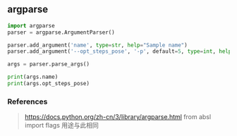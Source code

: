 ## argparse

```python
import argparse
parser = argparse.ArgumentParser()

parser.add_argument('name', type=str, help="Sample name")
parser.add_argument('--opt_steps_pose', '-p', default=5, type=int, help="Optimization steps pose")

args = parser.parse_args()

print(args.name)
print(args.opt_steps_pose)
```

### References
> https://docs.python.org/zh-cn/3/library/argparse.html
> from absl import flags 用途与此相同
